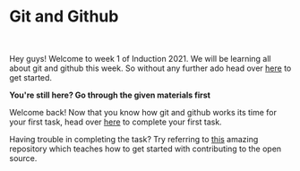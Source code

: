 # Git and Github
<br>

Hey guys! Welcome to week 1 of Induction 2021. We will be learning all about git and github this week. So without any further ado head over [here](https://www.youtube.com/watch?v=iR5WIknxdkY&start=13) to get started.<br>

<b>You're still here? Go through the given materials first</b><br>

Welcome back! Now that you know how git and github works its time for your first task, head over [here](https://github.com/Anubhcv/Induction-2021/blob/main/Open%20Source/Task-1/Instructions.md) to complete your first task.<br>

Having trouble in completing the task? Try referring to [this](https://github.com/Anubhcv/first-contributions) amazing repository which teaches how to get started with contributing to the open source.<br>
